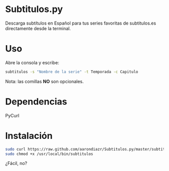 Subtitulos.py
=======

Descarga subtítulos en Español para tus series favoritas de subtitulos.es directamente desde la terminal.

Uso
=====

Abre la consola y escribe:
```bash
subtitulos -s "Nombre de la serie" -t Temporada -c Capitulo
```
Nota: las comillas **NO** son opcionales.

Dependencias
============
PyCurl

Instalación
============

```bash
sudo curl https://raw.github.com/aarondiazr/Subtitulos.py/master/subtitulos -o /usr/local/bin/subtitulos;
sudo chmod +x /usr/local/bin/subtitulos
```
¿Fácil, no?
